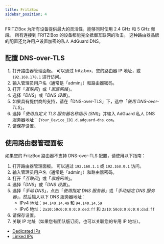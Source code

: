 ```yaml
---
title: FritzBox
sidebar_position: 4
---
```


FRITZ!Box 为所有设备提供最大的灵活性，能够同时使用 2.4 GHz 和 5 GHz 频段。 所有连接到 FRITZ!Box 的设备都能完全抵御互联网的攻击。 这种路由器品牌的配置还允许用户设置加密的私人 AdGuard DNS。

## 配置 DNS-over-TLS

1. 打开路由器管理面板。 可以通过 fritz.box、您的路由器 IP 地址，或 `192.168.178.1` 进行访问。
2. 输入管理员用户名（通常是「admin」）和路由器密码。
3. 打开「_互联网_」或「_家庭网络_」。
4. 选择「_DNS_」或「_DNS 设置_」。
5. 如果具有提供商的支持，请在「DNS-over-TLS」下，选中「_使用 DNS-over-TLS_」。
6. 选择「_使用自定义 TLS 服务器名称指示 (SNI)_」并输入 AdGuard 私人 DNS 服务器地址：`{Your_Device_ID}.d.adguard-dns.com`。
7. 请保存设置。

## 使用路由器管理面板

如果您的 FritzBox 路由器不支持 DNS-over-TLS 配置，请使用以下指南：

1. 打开路由器管理面板。 可以通过 `192.168.1.1` 或 `192.168.0.1` 访问。
2. 输入管理员用户名（通常是「admin」）和路由器密码。
3. 打开「_互联网_」或「_家庭网络_」。
4. 选择「_DNS_」或「_DNS 设置_」。
5. 选择「_手动 DNS_」，点击「_使用指定 DNS 服务器_」或「_手动指定 DNS 服务器_」，然后输入以下 DNS 服务器地址：
    - IPv4 地址：`94.140.14.49` 和 `94.140.14.59`
    - IPv6 地址：`2a10:50c0:0:0:0:0:ded:ff` 和 `2a10:50c0:0:0:0:0:dad:ff`
6. 请保存设置。
7. 关联 IP 地址（如果您有团队版订阅，也可以关联您的专用 IP 地址）。

- [Dedicated IPs](/private-dns/connect-devices/other-options/dedicated-ip.md)
- [Linked IPs](/private-dns/connect-devices/other-options/linked-ip.md)
